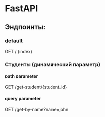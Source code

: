 # FastAPI

## Эндпоинты:

### default

GET / (index)

### Студенты (динамический параметр)

#### path parameter

GET /get-student/{student_id}

#### query parameter

GET /get-by-name?name=john 
